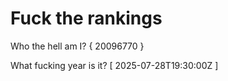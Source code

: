 # Fuck the rankings

Who the hell am I?
{ 20096770 }

What fucking year is it?
[ 2025-07-28T19:30:00Z ]

